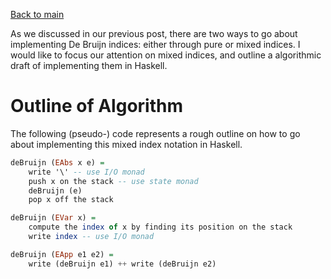 [Back to main](https://jd-anabi.github.io/functional-programming/)

As we discussed in our previous post, there are two ways to go about implementing 
De Bruijn indices: either through pure or mixed indices. I would like to focus our 
attention on mixed indices, and outline a algorithmic draft of implementing them in Haskell. 

# Outline of Algorithm
The following (pseudo-) code represents a rough outline on how to go about implementing 
this mixed index notation in Haskell.

```haskell
deBruijn (EAbs x e) = 
    write '\' -- use I/O monad
    push x on the stack -- use state monad
    deBruijn (e)
    pop x off the stack

deBruijn (EVar x) = 
    compute the index of x by finding its position on the stack
    write index -- use I/O monad

deBruijn (EApp e1 e2) = 
    write (deBruijn e1) ++ write (deBruijn e2)
```
